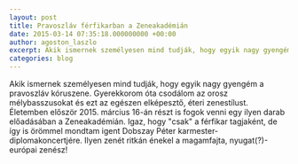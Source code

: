 ```yaml
---
layout: post
title: Pravoszláv férfikarban a Zeneakadémián
date: 2015-03-14 07:35:18.000000000 +00:00
author: agoston_laszlo
excerpt: Akik ismernek személyesen mind tudják, hogy egyik nagy gyengém a pravoszláv kóruszene. Gyerekkorom óta csodálom az orosz mélybasszusokat és ezt az egészen elképesztő, éteri zenestílust. Életemben először 2015. március 16-án részt is fogok venni egy ilyen darab előadásában a Zeneakadémián.
categories: blog
---
```


Akik ismernek személyesen mind tudják, hogy egyik nagy gyengém a pravoszláv kóruszene. Gyerekkorom óta csodálom az orosz mélybasszusokat és ezt az egészen elképesztő, éteri zenestílust. Életemben először 2015. március 16-án részt is fogok venni egy ilyen darab előadásában a Zeneakadémián. Igaz, hogy "csak" a férfikar tagjaként, de így is örömmel mondtam igent Dobszay Péter karmester-diplomakoncertjére. Ilyen zenét ritkán énekel a magamfajta, nyugat(?)-európai zenész!

<iframe src="https://www.youtube.com/embed/g8CpbSxBC_Q" frameborder="0" width="420" height="315" allowfullscreen="allowfullscreen></iframe>
